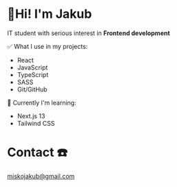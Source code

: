 # 👋Hi! I'm Jakub
IT student with serious interest in **Frontend development**

✅ What I use in my projects:
* React
* JavaScript
* TypeScript
* SASS
* Git/GitHub

🧗 Currently I'm learning:
* Next.js 13
* Tailwind CSS

# Contact ☎️
miskojakub@gmail.com
